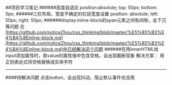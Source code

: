 ##项目学习笔记
######高度自适应
	position:absolute;
	top: 50px;
	bottom: 0px;
######三栏布局，宽度不确定的栏目宽度设置
	position: absolute;
	left: 50px;
	right: 50px;
######display:inline-block的span元素之间有间隙，会下沉等问题
在[https://github.com/noticeZhou/css_thinking/blob/master/%E5%85%B3%E4%BA%8Einline-block.md](https://github.com/noticeZhou/css_thinking/blob/master/%E5%85%B3%E4%BA%8Einline-block.md)中已经解决这个问题
######在用innerHTML给input添加属性时，若value的属性值中包含空格，会出现截断现象
解决方案： 用正则表达式将空格替换成实体字符

----------

####待解决问题
点击button，会出现抖动，阻止默认事件也没用